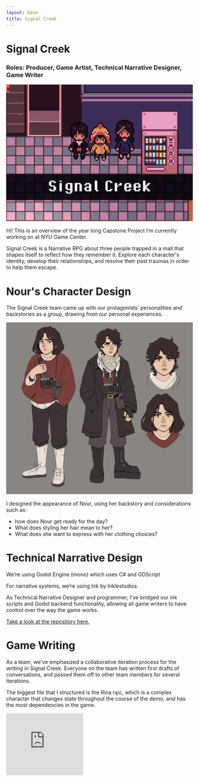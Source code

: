 ```yaml
---
layout: base
title: Signal Creek
---
```

# Signal Creek
### Roles: Producer, Game Artist, Technical Narrative Designer, Game Writer
![Signal Creek Cover Image](images/sc_thumbnail.png)

Hi! This is an overview of the year long Capstone Project Iʼm currently working on at NYU Game Center. 

Signal Creek is a Narrative RPG about three people trapped in a mall that shapes itself to reflect how they remember it. Explore each character's identity, develop their relationships, and resolve their past traumas in order to help them escape.

# Nour's Character Design
The Signal Creek team came up with our protagonistsʼ personalities and backstories as a group, drawing from our personal experiences. 

![Nour Character Design](images/art/characters_nourdesign.png)

I designed the appearance of Nour, using her backstory and considerations such as:
- how does Nour get ready for the day? 
- What does styling her hair mean to her? 
- What does she want to express with her clothing choices?

# Technical Narrative Design
Weʼre using Godot Engine (mono) which uses C# and GDScript 

For narrative systems, weʼre using Ink by Inklestudios. 

As Technical Narrative Designer and programmer, I've bridged our ink scripts and Godot backend functionality, allowing all game writers to have control over the way the game works.

[Take a look at the repository here.](https://github.com/crowswalk/signal_creek)

# Game Writing
As a team, we've emphasized a collaborative iteration process for the writing in Signal Creek. Everyone on the team has written first drafts of conversations, and passed them off to other team members for several iterations.

The biggest file that I structured is the Rina npc, which is a complex character that changes state throughout the course of the demo, and has the most dependencies in the game.

<iframe frameborder="0" src="https://itch.io/embed/1835348?bg_color=13141f&amp;fg_color=ffffff&amp;link_color=c8b8cd&amp;border_color=41424d" width="208" height="167"><a href="https://crowswalk.itch.io/signal-creek">Signal Creek by crowswalk, adomaniia, Esra Slovak, ernabalayan, frogf, aw225</a></iframe>